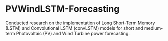 # PVWindLSTM-Forecasting
Conducted research on the implementation of Long Short-Term Memory (LSTM) and Convolutional LSTM (convLSTM) models for short and medium-term Photovoltaic (PV) and Wind Turbine power forecasting.

